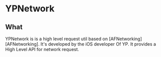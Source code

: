 YPNetwork
==========

## What

YPNetwork is is a high level request util based on [AFNetworking][AFNetworking]. It's developed by the iOS developer Of YP. It provides a High Level API for network request.
